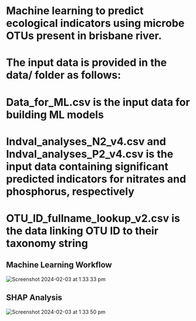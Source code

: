 # Machine learning to predict ecological indicators using microbe OTUs present in brisbane river.

# The input data is provided in the data/ folder as follows:
# Data_for_ML.csv is the input data for building ML models
# Indval_analyses_N2_v4.csv and Indval_analyses_P2_v4.csv is the input data containing significant predicted indicators for nitrates and phosphorus, respectively
# OTU_ID_fullname_lookup_v2.csv is the data linking OTU ID to their taxonomy string

## Machine Learning Workflow

![Screenshot 2024-02-03 at 1 33 33 pm](https://github.com/santule/microbe-ind/assets/20509836/62faf2f1-0920-4d3f-a38b-626dda0777d2)

## SHAP Analysis

![Screenshot 2024-02-03 at 1 33 50 pm](https://github.com/santule/microbe-ind/assets/20509836/d676d4c2-41f4-4e9d-8b5f-93aaf126964c)

